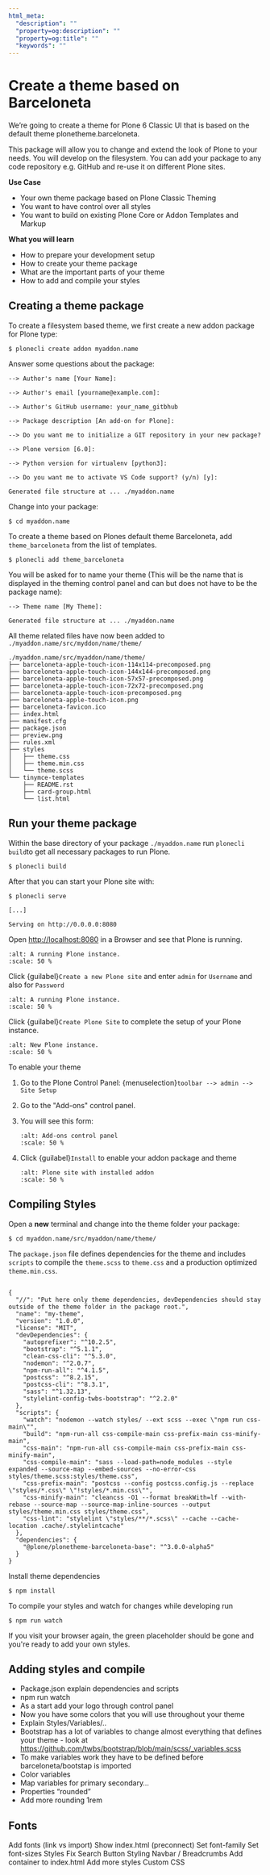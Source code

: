 ```yaml
---
html_meta:
  "description": ""
  "property=og:description": ""
  "property=og:title": ""
  "keywords": ""
---
```


# Create a theme based on Barceloneta

We’re going to create a theme for Plone 6 Classic UI that is based on the default theme plonetheme.barceloneta.

This package will allow you to change and extend the look of Plone to your needs. You will develop on the filesystem. You can add your package to any code repository e.g. GitHub and re-use it on different Plone sites.

**Use Case**
- Your own theme package based on Plone Classic Theming
- You want to have control over all styles
- You want to build on existing Plone Core or Addon Templates and Markup

**What you will learn**
- How to prepare your development setup
- How to create your theme package
- What are the important parts of your theme
- How to add and compile your styles


## Creating a theme package

To create a filesystem based theme, we first create a new addon package for Plone type:

```{code-block} shell
$ plonecli create addon myaddon.name
```

Answer some questions about the package:

```
--> Author's name [Your Name]:

--> Author's email [yourname@example.com]:

--> Author's GitHub username: your_name_gitbhub

--> Package description [An add-on for Plone]:

--> Do you want me to initialize a GIT repository in your new package?

--> Plone version [6.0]:

--> Python version for virtualenv [python3]:

--> Do you want me to activate VS Code support? (y/n) [y]:

Generated file structure at ... ./myaddon.name
```

Change into your package:

```{code-block} shell
$ cd myaddon.name
```

To create a theme based on Plones default theme Barceloneta, add `theme_barceloneta` from the list of templates.

```{code-block} shell
$ plonecli add theme_barceloneta
```

You will be asked for to name your theme (This will be the name that is displayed in the theming control panel and can but does not have to be the package name):

```{code-block} shell
--> Theme name [My Theme]:

Generated file structure at ... ./myaddon.name
```

All theme related files have now been added to `./myaddon.name/src/myddon/name/theme/`

```shell
./myaddon.name/src/myaddon/name/theme/
├── barceloneta-apple-touch-icon-114x114-precomposed.png
├── barceloneta-apple-touch-icon-144x144-precomposed.png
├── barceloneta-apple-touch-icon-57x57-precomposed.png
├── barceloneta-apple-touch-icon-72x72-precomposed.png
├── barceloneta-apple-touch-icon-precomposed.png
├── barceloneta-apple-touch-icon.png
├── barceloneta-favicon.ico
├── index.html
├── manifest.cfg
├── package.json
├── preview.png
├── rules.xml
├── styles
│   ├── theme.css
│   ├── theme.min.css
│   └── theme.scss
└── tinymce-templates
    ├── README.rst
    ├── card-group.html
    └── list.html
```

## Run your theme package

Within the base directory of your package `./myaddon.name` run `plonecli build`to get all necessary packages to run Plone.


```{code-block} shell
$ plonecli build
```

After that you can start your Plone site with:

```{code-block} shell
$ plonecli serve

[...]

Serving on http://0.0.0.0:8080
```

Open <http://localhost:8080> in a Browser and see that Plone is running.

```{figure} _static/barceloneta/plone_running.png
:alt: A running Plone instance.
:scale: 50 %
```

Click {guilabel}`Create a new Plone site` and enter `admin` for `Username` and also for `Password`

```{figure} _static/barceloneta/create_plone_site.png
:alt: A running Plone instance.
:scale: 50 %
```

Click {guilabel}`Create Plone Site` to complete the setup of your Plone instance.

```{figure} _static/barceloneta/fresh_plone.png
:alt: New Plone instance.
:scale: 50 %
```

To enable your theme

1. Go to the Plone Control Panel: {menuselection}`toolbar --> admin --> Site Setup`

2. Go to the "Add-ons" control panel.

3. You will see this form:

    ```{figure} _static/barceloneta/install_myaddon.png
    :alt: Add-ons control panel
    :scale: 50 %
    ````

4. Click {guilabel}`Install` to enable your addon package and theme

    ```{figure} _static/barceloneta/myaddon_installed.png
    :alt: Plone site with installed addon
    :scale: 50 %
    ````

## Compiling Styles

Open a **new** terminal and change into the theme folder your package:

```{code-block} shell
$ cd myaddon.name/src/myaddon/name/theme/
```

The `package.json` file defines dependencies for the theme and includes `scripts` to compile the `theme.scss` to `theme.css` and a production optimized `theme.min.css`.

```{code-block} json

{
  "//": "Put here only theme dependencies, devDependencies should stay outside of the theme folder in the package root.",
  "name": "my-theme",
  "version": "1.0.0",
  "license": "MIT",
  "devDependencies": {
    "autoprefixer": "^10.2.5",
    "bootstrap": "^5.1.1",
    "clean-css-cli": "^5.3.0",
    "nodemon": "^2.0.7",
    "npm-run-all": "^4.1.5",
    "postcss": "^8.2.15",
    "postcss-cli": "^8.3.1",
    "sass": "^1.32.13",
    "stylelint-config-twbs-bootstrap": "^2.2.0"
  },
  "scripts": {
    "watch": "nodemon --watch styles/ --ext scss --exec \"npm run css-main\"",
    "build": "npm-run-all css-compile-main css-prefix-main css-minify-main",
    "css-main": "npm-run-all css-compile-main css-prefix-main css-minify-main",
    "css-compile-main": "sass --load-path=node_modules --style expanded --source-map --embed-sources --no-error-css styles/theme.scss:styles/theme.css",
    "css-prefix-main": "postcss --config postcss.config.js --replace \"styles/*.css\" \"!styles/*.min.css\"",
    "css-minify-main": "cleancss -O1 --format breakWith=lf --with-rebase --source-map --source-map-inline-sources --output styles/theme.min.css styles/theme.css",
    "css-lint": "stylelint \"styles/**/*.scss\" --cache --cache-location .cache/.stylelintcache"
  },
  "dependencies": {
    "@plone/plonetheme-barceloneta-base": "^3.0.0-alpha5"
  }
}

```

Install theme dependencies

```{code-block} shell
$ npm install
```

To compile your styles and watch for changes while developing run

```{code-block} shell
$ npm run watch
```

If you visit your browser again, the green placeholder should be gone and you're ready to add your own styles.


## Adding styles and compile
- Package.json explain dependencies and scripts
- npm run watch
- As a start add your logo through control panel
- Now you have some colors that you will use throughout your theme
- Explain Styles/Variables/..
- Bootstrap has a lot of variables to change almost everything that defines your theme - look at https://github.com/twbs/bootstrap/blob/main/scss/_variables.scss
- To make variables work they have to be defined before barceloneta/bootstap is imported
- Color variables
- Map variables for primary secondary…
- Properties “rounded”
- Add more rounding 1rem

## Fonts
Add fonts (link vs import)
Show index.html (preconnect)
Set font-family
Set font-sizes
Styles
Fix Search Button Styling
Navbar / Breadcrumbs
Add container to index.html
Add more styles
Custom CSS


